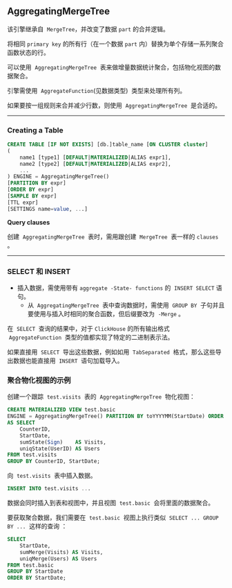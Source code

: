 ## AggregatingMergeTree

该引擎继承自  `MergeTree`，并改变了数据 `part` 的合并逻辑。

将相同 `primary key` 的所有行（在一个数据 `part` 内）替换为单个存储一系列聚合函数状态的行。

可以使用  `AggregatingMergeTree`  表来做增量数据统计聚合，包括物化视图的数据聚合。

引擎需使用  `AggregateFunction`(见数据类型)  类型来处理所有列。

如果要按一组规则来合并减少行数，则使用  `AggregatingMergeTree`  是合适的。

---

### Creating a Table

```sql
CREATE TABLE [IF NOT EXISTS] [db.]table_name [ON CLUSTER cluster]
(
    name1 [type1] [DEFAULT|MATERIALIZED|ALIAS expr1],
    name2 [type2] [DEFAULT|MATERIALIZED|ALIAS expr2],
    ...
) ENGINE = AggregatingMergeTree()
[PARTITION BY expr]
[ORDER BY expr]
[SAMPLE BY expr]
[TTL expr]
[SETTINGS name=value, ...]
```

**Query clauses**

创建  `AggregatingMergeTree`  表时，需用跟创建  `MergeTree`  表一样的 `clauses` 。

---

### SELECT 和 INSERT

- 插入数据，需使用带有 `aggregate -State- functions` 的  `INSERT SELECT` 语句。 
  - 从  `AggregatingMergeTree`  表中查询数据时，需使用  `GROUP BY`  子句并且要使用与插入时相同的聚合函数，但后缀要改为  `-Merge` 。

在  `SELECT`  查询的结果中，对于 `ClickHouse` 的所有输出格式  `AggregateFunction`  类型的值都实现了特定的二进制表示法。

如果直接用  `SELECT`  导出这些数据，例如如用  `TabSeparated`  格式，那么这些导出数据也能直接用  `INSERT`  语句加载导入。

### 聚合物化视图的示例

创建一个跟踪  `test.visits`  表的  `AggregatingMergeTree`  物化视图：

```sql
CREATE MATERIALIZED VIEW test.basic
ENGINE = AggregatingMergeTree() PARTITION BY toYYYYMM(StartDate) ORDER BY (CounterID, StartDate)
AS SELECT
    CounterID,
    StartDate,
    sumState(Sign)    AS Visits,
    uniqState(UserID) AS Users
FROM test.visits
GROUP BY CounterID, StartDate;
```

向  `test.visits`  表中插入数据。

```sql
INSERT INTO test.visits ...
```

数据会同时插入到表和视图中，并且视图  `test.basic`  会将里面的数据聚合。

要获取聚合数据，我们需要在  `test.basic`  视图上执行类似  `SELECT ... GROUP BY ...`  这样的查询 ：

```sql
SELECT
    StartDate,
    sumMerge(Visits) AS Visits,
    uniqMerge(Users) AS Users
FROM test.basic
GROUP BY StartDate
ORDER BY StartDate;
```